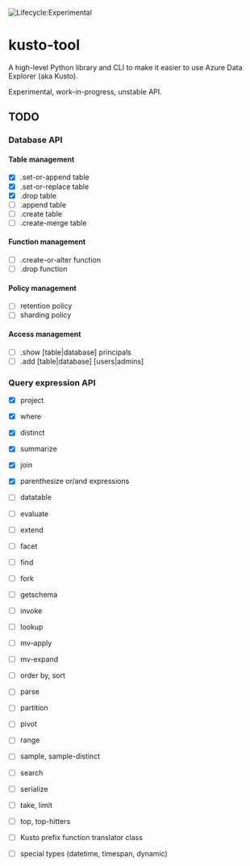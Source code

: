 ![Lifecycle:Experimental](https://img.shields.io/badge/Lifecycle-Experimental-339999)

# kusto-tool

A high-level Python library and CLI to make it easier to use Azure Data Explorer
(aka Kusto).

Experimental, work-in-progress, unstable API.

## TODO

### Database API

#### Table management 

- [x] .set-or-append table
- [x] .set-or-replace table
- [x] .drop table
- [ ] .append table
- [ ] .create table
- [ ] .create-merge table
 
#### Function management

- [ ] .create-or-alter function
- [ ] .drop function

#### Policy management

- [ ] retention policy
- [ ] sharding policy

#### Access management

- [ ] .show [table|database] principals
- [ ] .add [table|database] [users|admins]

### Query expression API

- [x] project
- [x] where
- [x] distinct
- [x] summarize
- [x] join
- [x] parenthesize or/and expressions
- [ ] datatable
- [ ] evaluate
- [ ] extend
- [ ] facet
- [ ] find
- [ ] fork
- [ ] getschema
- [ ] invoke
- [ ] lookup
- [ ] mv-apply
- [ ] mv-expand
- [ ] order by, sort
- [ ] parse
- [ ] partition
- [ ] pivot
- [ ] range
- [ ] sample, sample-distinct
- [ ] search
- [ ] serialize
- [ ] take, limit
- [ ] top, top-hitters
- [ ] Kusto prefix function translator class
- [ ] special types (datetime, timespan, dynamic)

